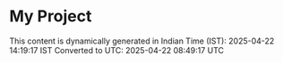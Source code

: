 # My Project

This content is dynamically generated in Indian Time (IST): 2025-04-22 14:19:17 IST
Converted to UTC: 2025-04-22 08:49:17 UTC
